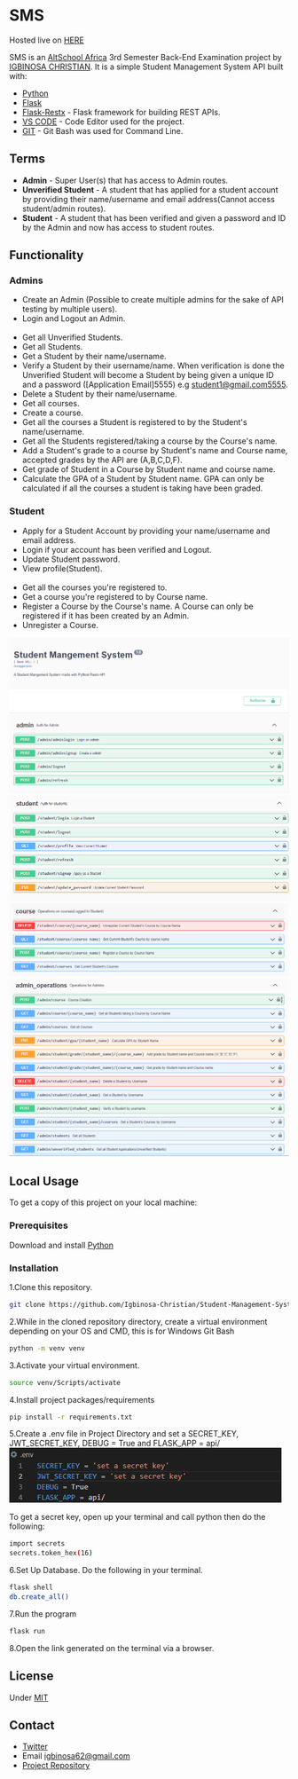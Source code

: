 # SMS

Hosted live on [HERE](https://manor.pythonanywhere.com/)

SMS is an [AltSchool Africa](https://www.altschoolafrica.com/) 3rd Semester Back-End Examination project by [IGBINOSA CHRISTIAN](https://github.com/Igbinosa-Christian). It is a simple Student Management System API built with:

- [Python](https://www.python.org/) 
- [Flask](https://flask.palletsprojects.com/en/2.2.x/)
- [Flask-Restx](https://flask-restx.readthedocs.io/en/latest/) - Flask framework for building REST APIs.
- [VS CODE](https://code.visualstudio.com/) - Code Editor used for the project.
- [GIT](https://gitforwindows.org/) - Git Bash was used for Command Line.

## Terms
- **Admin** - Super User(s) that has access to Admin routes.
-  **Unverified Student** - A student that has applied for a student account by providing their name/username and email address(Cannot access student/admin routes).
- **Student** - A student that has been verified and given a password and ID by the Admin and now has access to student routes.

  


## Functionality
### Admins 
- Create an Admin (Possible to create multiple admins for the sake of API testing by multiple users).
- Login and Logout an Admin.
  <br/><br/>
- Get all Unverified Students.
- Get all Students.
- Get a Student by their name/username.
- Verify a Student by their username/name. When verification is done the Unverified Student will become a Student by being given a unique ID and a password ([Application Email]5555) e.g student1@gmail.com5555.
- Delete a Student by their name/username.
- Get all courses.
- Create a course.
- Get all the courses a Student is registered to by the Student's name/username.
- Get all the Students registered/taking a course by the Course's name.
- Add a Student's grade to a course by Student's name and Course name, accepted grades by the API are (A,B,C,D,F).
- Get grade of Student in a Course by Student name and course name.
- Calculate the GPA of a Student by Student name. GPA can only be calculated if all the courses a student is taking have been graded. 
  
### Student
- Apply for a Student Account by providing your name/username and email address.
- Login if your account has been verified and Logout.
- Update Student password.
- View profile(Student).
  <br/><br/>
- Get all the courses you're registered to.
- Get a course you're registered to by Course name.
- Register a Course by the Course's name. A Course can only be registered if it has been created by an Admin.
- Unregister a Course.
  
![Alt text](images/sample1.png)
![Alt text](images/sample2.png)
![Alt text](images/sample3.png)
![Alt text](images/sample4.png)

## Local Usage
To get a copy of this project on your local machine:

### Prerequisites
Download and install  [Python](https://www.python.org/downloads/) 

### Installation

1.Clone this repository. 
```sh
git clone https://github.com/Igbinosa-Christian/Student-Management-System.git
```

2.While in the cloned repository directory, create a virtual environment depending on your OS and CMD, this is for Windows Git Bash
```sh
python -m venv venv 
```


3.Activate your virtual environment.
```sh
source venv/Scripts/activate 
```

4.Install project packages/requirements
```sh
pip install -r requirements.txt
```


5.Create a .env file in Project Directory and set a SECRET_KEY, JWT_SECRET_KEY, DEBUG = True and FLASK_APP = api/
![Alt text](images/envSample.png)

To get a secret key, open up your terminal and call python then do the following:
```sh
import secrets
secrets.token_hex(16)
```

6.Set Up Database. Do the following in your terminal.
```sh
flask shell
db.create_all()
```

7.Run the program
```sh
flask run
```

8.Open the link generated on the terminal via a browser.


## License
Under [MIT](https://github.com/Igbinosa-Christian/SMS)

## Contact
- [Twitter](https://twitter.com/_m_anor)
- Email igbinosa62@gmail.com
- [Project Repository](https://github.com/Igbinosa-Christian/Student-Management-System.git)
